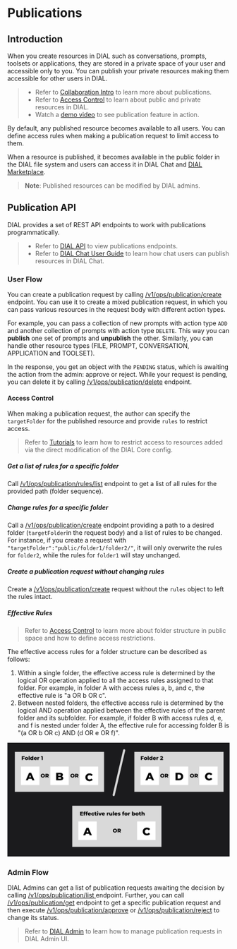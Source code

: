 # Publications

## Introduction

When you create resources in DIAL such as conversations, prompts, toolsets or applications, they are stored in a private space of your user and accessible only to you. You can publish your private resources making them accessible for other users in DIAL. 

> * Refer to [Collaboration Intro](/docs/platform/7.collaboration-intro.md#publication) to learn more about publications.
> * Refer to [Access Control](/docs/platform/3.core/2.access-control-intro.md#authorization-mechanisms) to learn about public and private resources in DIAL.
> * Watch a [demo video](https://www.youtube.com/watch?v=GxdhfWLspa0) to see publication feature in action.

By default, any published resource becomes available to all users. You can define access rules when making a publication request to limit access to them.

When a resource is published, it becomes available in the public folder in the DIAL file system and users can access it in DIAL Chat and [DIAL Marketplace](/docs/platform/4.chat/1.marketplace.md). 

> **Note**: Published resources can be modified by DIAL admins.

## Publication API

DIAL provides a set of REST API endpoints to work with publications programmatically.

> * Refer to [DIAL API](https://dialx.ai/dial_api#tag/Publications) to view publications endpoints.
> * Refer to [DIAL Chat User Guide](/docs/tutorials/0.user-guide.md#publications) to learn how chat users can publish resources in DIAL Chat.

### User Flow

You can create a publication request by calling [/v1/ops/publication/create](https://dialx.ai/dial_api#tag/Publications/paths/~1v1~1ops~1publication~1create/post) endpoint. You can use it to create a mixed publication request, in which you can pass various resources in the request body with different action types. 

For example, you can pass a collection of new prompts with action type `ADD` and another collection of prompts with action type `DELETE`. This way you can **publish** one set of prompts and **unpublish** the other. Similarly, you can handle other resource types (FILE, PROMPT, CONVERSATION, APPLICATION and TOOLSET). 

In the response, you get an object with the `PENDING` status, which is awaiting the action from the admin: approve or reject. While your request is pending, you can delete it by calling [/v1/ops/publication/delete](https://dialx.ai/dial_api#tag/Publications/paths/~1v1~1ops~1publication~1delete/post) endpoint.

#### Access Control

When making a publication request, the author can specify the `targetFolder` for the published resource and provide `rules` to restrict access. 

> Refer to [Tutorials](/docs/tutorials/2.devops/2.auth-and-access-control/1.jwt.md) to learn how to restrict access to resources added via the direct modification of the DIAL Core config.

##### Get a list of rules for a specific folder

Call [/v1/ops/publication/rules/list](https://dialx.ai/dial_api#tag/Publications/paths/~1v1~1ops~1publication~1rules~1list/post) endpoint to get a list of all rules for the provided path (folder sequence). 

##### Change rules for a specific folder

Call a [/v1/ops/publication/create](https://dialx.ai/dial_api#tag/Publications/paths/~1v1~1ops~1publication~1create/post) endpoint providing a path to a desired folder (`targetFolder`in the request body) and a list of rules to be changed. For instance, if you create a request with `"targetFolder":"public/folder1/folder2/"`, it will only overwrite the rules for `folder2`, while the rules for `folder1` will stay unchanged.

##### Create a publication request without changing rules

Create a [/v1/ops/publication/create](https://dialx.ai/dial_api#tag/Publications/paths/~1v1~1ops~1publication~1create/post) request without the `rules` object to left the rules intact.

##### Effective Rules

> Refer to [Access Control](/docs/platform/3.core/2.access-control-intro.md#hierarchical-structure-of-the-public-space) to learn more about folder structure in public space and how to define access restrictions.

The effective access rules for a folder structure can be described as follows:

1. Within a single folder, the effective access rule is determined by the logical OR operation applied to all the access rules assigned to that folder. For example, in folder A with access rules a, b, and c, the effective rule is "a OR b OR c".
2. Between nested folders, the effective access rule is determined by the logical AND operation applied between the effective rules of the parent folder and its subfolder. For example, if folder B with access rules d, e, and f is nested under folder A, the effective rule for accessing folder B is "(a OR b OR c) AND (d OR e OR f)".

![](../img/rules.svg)

### Admin Flow

DIAL Admins can get a list of publication requests awaiting the decision by calling [/v1/ops/publication/list ](https://dialx.ai/dial_api#tag/Publications/paths/~1v1~1ops~1publication~1list/post) endpoint. Further, you can call [/v1/ops/publication/get](https://dialx.ai/dial_api#tag/Publications/paths/~1v1~1ops~1publication~1get/post) endpoint to get a specific publication request and then execute [/v1/ops/publication/approve](https://dialx.ai/dial_api#tag/Publications/paths/~1v1~1ops~1publication~1approve/post) or [/v1/ops/publication/reject](https://dialx.ai/dial_api#tag/Publications/paths/~1v1~1ops~1publication~1reject/post) to change its status.

> Refer to [DIAL Admin](/docs/tutorials/3.admin/approvals-prompt-publications.md) to learn how to manage publication requests in DIAL Admin UI.
